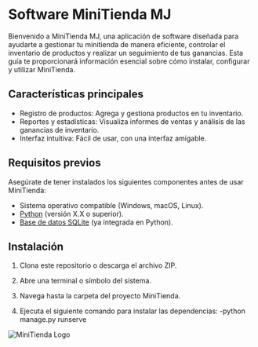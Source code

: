 # Software MiniTienda MJ

Bienvenido a MiniTienda MJ, una aplicación de software diseñada para ayudarte a gestionar tu minitienda de manera eficiente, controlar el inventario de productos y realizar un seguimiento de tus ganancias. Esta guía te proporcionará información esencial sobre cómo instalar, configurar y utilizar MiniTienda.

## Características principales

- Registro de productos: Agrega y gestiona productos en tu inventario.
- Reportes y estadísticas: Visualiza informes de ventas y análisis de las ganancias de inventario.
- Interfaz intuitiva: Fácil de usar, con una interfaz amigable.

## Requisitos previos

Asegúrate de tener instalados los siguientes componentes antes de usar MiniTienda:

- Sistema operativo compatible (Windows, macOS, Linux).
- [Python](https://www.python.org/downloads/) (versión X.X o superior).
- [Base de datos SQLite](https://www.sqlite.org/) (ya integrada en Python).

## Instalación

1. Clona este repositorio o descarga el archivo ZIP.

2. Abre una terminal o símbolo del sistema.

3. Navega hasta la carpeta del proyecto MiniTienda.

4. Ejecuta el siguiente comando para instalar las dependencias:
     -python manage.py runserve
   
![MiniTienda Logo](https://www.google.com/url?sa=i&url=https%3A%2F%2Funsplash.com%2Fes%2Fwallpapers%2Fanimals%2Flion&psig=AOvVaw0hW7KsMJNCh7N2PxJH1fhV&ust=1696738342903000&source=images&cd=vfe&ved=0CBEQjRxqFwoTCLDTk4OJ44EDFQAAAAAdAAAAABAS)

